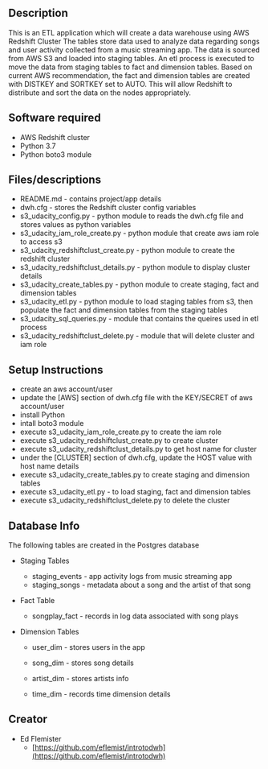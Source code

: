 ## Description
This is an ETL application which will create a data warehouse using AWS Redshift Cluster
The tables store data used to analyze data regarding songs and user activity collected from 
a music streaming app. The data is sourced from AWS S3 and loaded into staging tables.
An etl process is executed to move the data from staging tables to fact and dimension tables.
Based on current AWS recommendation, the fact and dimension tables are created with DISTKEY 
and SORTKEY set to AUTO.  This will allow Redshift to distribute and sort the data on the nodes 
appropriately.

## Software required
* AWS Redshift cluster
* Python 3.7
* Python boto3 module

## Files/descriptions
* README.md - contains project/app details
* dwh.cfg - stores the Redshift cluster config variables
* s3_udacity_config.py - python module to reads the dwh.cfg file and stores values as python variables
* s3_udacity_iam_role_create.py - python module that create aws iam role to access s3
* s3_udacity_redshiftclust_create.py - python module to create the redshift cluster
* s3_udacity_redshiftclust_details.py - python module to display cluster details
* s3_udacity_create_tables.py - python module to create staging, fact and dimension tables
* s3_udacity_etl.py - python module to load staging tables from s3, then populate the 
  fact and dimension tables from the staging tables
* s3_udacity_sql_queries.py - module that contains the queires used in etl process
* s3_udacity_redshiftclust_delete.py - module that will delete cluster and iam role

## Setup Instructions
* create an aws account/user
* update the [AWS] section of dwh.cfg file with the KEY/SECRET of aws account/user
* install Python
* intall boto3 module
* execute s3_udacity_iam_role_create.py to create the iam role
* execute s3_udacity_redshiftclust_create.py to create cluster
* execute s3_udacity_redshiftclust_details.py to get host name for cluster
* under the [CLUSTER] section of dwh.cfg, update the HOST value with host name details 
* execute s3_udacity_create_tables.py to create staging and dimension tables
* execute s3_udacity_etl.py - to load staging, fact and dimension tables
* execute s3_udacity_redshiftclust_delete.py to delete the cluster



## Database Info
The following tables are created in the Postgres database
* Staging Tables
  - staging_events - app activity logs from music streaming app
  - staging_songs - metadata about a song and the artist of that song
  
* Fact Table
  - songplay_fact - records in log data associated with song plays 

* Dimension Tables
  - user_dim - stores users in the app

  - song_dim - stores song details

  - artist_dim - stores artists info

  - time_dim - records time dimension details

## Creator

* Ed Flemister
    - [https://github.com/eflemist/introtodwh](https://github.com/eflemist/introtodwh)
 
 
